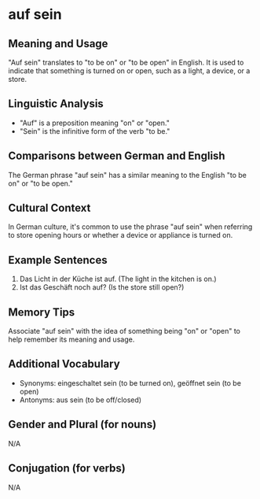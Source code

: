 # auf sein
## Meaning and Usage
"Auf sein" translates to "to be on" or "to be open" in English. It is used to indicate that something is turned on or open, such as a light, a device, or a store.

## Linguistic Analysis
- "Auf" is a preposition meaning "on" or "open."
- "Sein" is the infinitive form of the verb "to be."

## Comparisons between German and English
The German phrase "auf sein" has a similar meaning to the English "to be on" or "to be open."

## Cultural Context
In German culture, it's common to use the phrase "auf sein" when referring to store opening hours or whether a device or appliance is turned on.

## Example Sentences
1. Das Licht in der Küche ist auf. (The light in the kitchen is on.)
2. Ist das Geschäft noch auf? (Is the store still open?)

## Memory Tips
Associate "auf sein" with the idea of something being "on" or "open" to help remember its meaning and usage.

## Additional Vocabulary
- Synonyms: eingeschaltet sein (to be turned on), geöffnet sein (to be open)
- Antonyms: aus sein (to be off/closed)

## Gender and Plural (for nouns)
N/A

## Conjugation (for verbs)
N/A